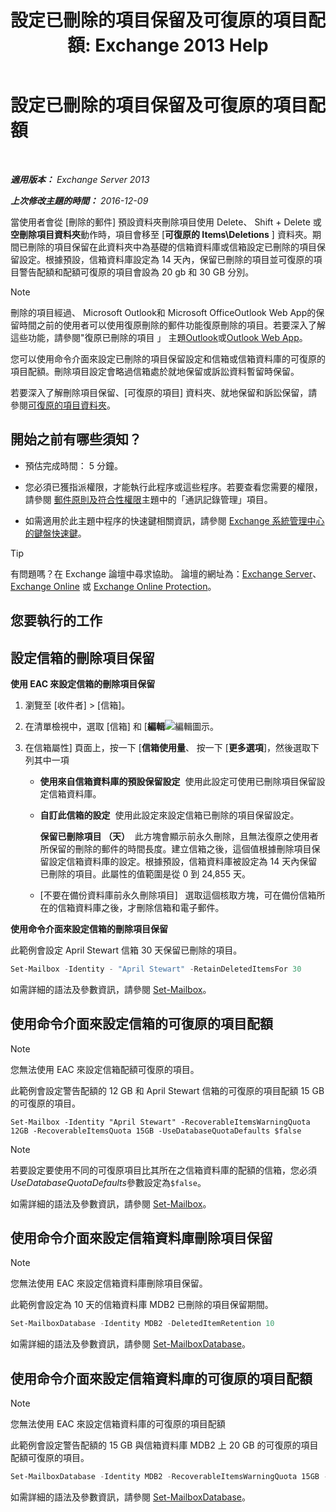 ﻿---
title: '設定已刪除的項目保留及可復原的項目配額: Exchange 2013 Help'
TOCTitle: 設定已刪除的項目保留及可復原的項目配額
ms:assetid: de7d667a-1c93-4364-a4f9-2aa5e3678b12
ms:mtpsurl: https://technet.microsoft.com/zh-tw/library/Ee364752(v=EXCHG.150)
ms:contentKeyID: 50554100
ms.date: 05/21/2018
mtps_version: v=EXCHG.150
ms.translationtype: MT
---

# 設定已刪除的項目保留及可復原的項目配額

 

_**適用版本：** Exchange Server 2013_

_**上次修改主題的時間：** 2016-12-09_

當使用者會從 \[刪除的郵件\] 預設資料夾刪除項目使用 Delete、 Shift + Delete 或**空刪除項目資料夾**動作時，項目會移至 \[**可復原的 Items\\Deletions** \] 資料夾。期間已刪除的項目保留在此資料夾中為基礎的信箱資料庫或信箱設定已刪除的項目保留設定。根據預設，信箱資料庫設定為 14 天內，保留已刪除的項目並可復原的項目警告配額和配額可復原的項目會設為 20 gb 和 30 GB 分別。


> [!NOTE]  
> 刪除的項目經過、 Microsoft Outlook和 Microsoft OfficeOutlook Web App的保留時間之前的使用者可以使用復原刪除的郵件功能復原刪除的項目。若要深入了解這些功能，請參閱&quot;復原已刪除的項目 」 主題<a href="https://go.microsoft.com/fwlink/p/?linkid=198206">Outlook</a>或<a href="https://go.microsoft.com/fwlink/p/?linkid=198207">Outlook Web App</a>。




您可以使用命令介面來設定已刪除的項目保留設定和信箱或信箱資料庫的可復原的項目配額。刪除項目設定會略過信箱處於就地保留或訴訟資料暫留時保留。

若要深入了解刪除項目保留、\[可復原的項目\] 資料夾、就地保留和訴訟保留，請參閱[可復原的項目資料夾](recoverable-items-folder-exchange-2013-help.md)。

## 開始之前有哪些須知？

  - 預估完成時間： 5 分鐘。

  - 您必須已獲指派權限，才能執行此程序或這些程序。若要查看您需要的權限，請參閱 [郵件原則及符合性權限](messaging-policy-and-compliance-permissions-exchange-2013-help.md)主題中的「通訊記錄管理」項目。

  - 如需適用於此主題中程序的快速鍵相關資訊，請參閱 [Exchange 系統管理中心的鍵盤快速鍵](keyboard-shortcuts-in-the-exchange-admin-center-exchange-online-protection-help.md)。


> [!TIP]  
> 有問題嗎？在 Exchange 論壇中尋求協助。 論壇的網址為：<a href="https://go.microsoft.com/fwlink/p/?linkid=60612">Exchange Server</a>、 <a href="https://go.microsoft.com/fwlink/p/?linkid=267542">Exchange Online</a> 或 <a href="https://go.microsoft.com/fwlink/p/?linkid=285351">Exchange Online Protection</a>。




## 您要執行的工作

## 設定信箱的刪除項目保留

**使用 EAC 來設定信箱的刪除項目保留**

1.  瀏覽至 \[收件者\] \> \[信箱\]。

2.  在清單檢視中，選取 \[信箱\] 和 \[**編輯**![編輯圖示](images/JJ218640.6f53ccb2-1f13-4c02-bea0-30690e6ea71d(EXCHG.150).gif "編輯圖示")。

3.  在信箱屬性\] 頁面上，按一下 \[**信箱使用量**、 按一下 \[**更多選項**\]，然後選取下列其中一項
    
      - **使用來自信箱資料庫的預設保留設定**  使用此設定可使用已刪除項目保留設定信箱資料庫。
    
      - **自訂此信箱的設定**  使用此設定來設定信箱已刪除的項目保留設定。
        
        **保留已刪除項目 （天）**  此方塊會顯示前永久刪除，且無法復原之使用者所保留的刪除的郵件的時間長度。建立信箱之後，這個值根據刪除項目保留設定信箱資料庫的設定。根據預設，信箱資料庫被設定為 14 天內保留已刪除的項目。此屬性的值範圍是從 0 到 24,855 天。
    
      - \[不要在備份資料庫前永久刪除項目\]   選取這個核取方塊，可在備份信箱所在的信箱資料庫之後，才刪除信箱和電子郵件。

**使用命令介面來設定信箱的刪除項目保留**

此範例會設定 April Stewart 信箱 30 天保留已刪除的項目。

```powershell
Set-Mailbox -Identity - "April Stewart" -RetainDeletedItemsFor 30
```

如需詳細的語法及參數資訊，請參閱 [Set-Mailbox](https://technet.microsoft.com/zh-tw/library/bb123981\(v=exchg.150\))。

## 使用命令介面來設定信箱的可復原的項目配額


> [!NOTE]  
> 您無法使用 EAC 來設定信箱配額可復原的項目。




此範例會設定警告配額的 12 GB 和 April Stewart 信箱的可復原的項目配額 15 GB 的可復原的項目。

    Set-Mailbox -Identity "April Stewart" -RecoverableItemsWarningQuota 12GB -RecoverableItemsQuota 15GB -UseDatabaseQuotaDefaults $false


> [!NOTE]  
> 若要設定要使用不同的可復原項目比其所在之信箱資料庫的配額的信箱，您必須<em>UseDatabaseQuotaDefaults</em>參數設定為<code>$false</code>。




如需詳細的語法及參數資訊，請參閱 [Set-Mailbox](https://technet.microsoft.com/zh-tw/library/bb123981\(v=exchg.150\))。

## 使用命令介面來設定信箱資料庫刪除項目保留


> [!NOTE]  
> 您無法使用 EAC 來設定信箱資料庫刪除項目保留。




此範例會設定為 10 天的信箱資料庫 MDB2 已刪除的項目保留期間。

```powershell
Set-MailboxDatabase -Identity MDB2 -DeletedItemRetention 10
```

如需詳細的語法及參數資訊，請參閱 [Set-MailboxDatabase](https://technet.microsoft.com/zh-tw/library/bb123971\(v=exchg.150\))。

## 使用命令介面來設定信箱資料庫的可復原的項目配額


> [!NOTE]  
> 您無法使用 EAC 來設定信箱資料庫的可復原的項目配額




此範例會設定警告配額的 15 GB 與信箱資料庫 MDB2 上 20 GB 的可復原的項目配額可復原的項目。

```powershell
Set-MailboxDatabase -Identity MDB2 -RecoverableItemsWarningQuota 15GB -RecoverableItemsQuota 20GB
```

如需詳細的語法及參數資訊，請參閱 [Set-MailboxDatabase](https://technet.microsoft.com/zh-tw/library/bb123971\(v=exchg.150\))。


